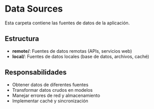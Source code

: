 # Data Sources

Esta carpeta contiene las fuentes de datos de la aplicación.

## Estructura

- **remote/**: Fuentes de datos remotas (APIs, servicios web)
- **local/**: Fuentes de datos locales (base de datos, archivos, caché)

## Responsabilidades
- Obtener datos de diferentes fuentes
- Transformar datos crudos en modelos
- Manejar errores de red y almacenamiento
- Implementar caché y sincronización